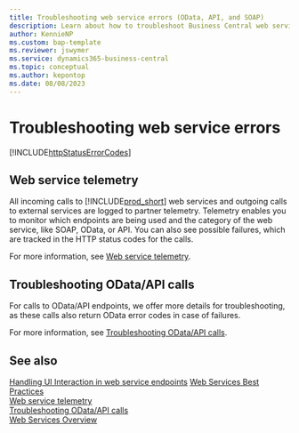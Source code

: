 ```yaml
---
title: Troubleshooting web service errors (OData, API, and SOAP)
description: Learn about how to troubleshoot Business Central web service errors (OData, API, and SOAP)
author: KennieNP
ms.custom: bap-template
ms.reviewer: jswymer
ms.service: dynamics365-business-central
ms.topic: conceptual
ms.author: kepontop
ms.date: 08/08/2023
---
```


# Troubleshooting web service errors

[!INCLUDE[httpStatusErrorCodes](../includes/include-http-status-error-codes.md)]

## Web service telemetry

All incoming calls to [!INCLUDE[prod_short](../developer/includes/prod_short.md)] web services and outgoing calls to external services are logged to partner telemetry. Telemetry enables you to monitor which endpoints are being used and the category of the web service, like SOAP, OData, or API. You can also see possible failures, which are tracked in the HTTP status codes for the calls.

For more information, see [Web service telemetry](web-service-telemetry.md).

## Troubleshooting OData/API calls

For calls to OData/API endpoints, we offer more details for troubleshooting, as these calls also return OData error codes in case of failures. 

For more information, see [Troubleshooting OData/API calls](dynamics-error-codes.md).


## See also
[Handling UI Interaction in web service endpoints](handling-ui-interaction-when-working-with-web-Services.md)
[Web Services Best Practices](Web-Services-Best-Practices.md)  
[Web service telemetry](web-service-telemetry.md)   
[Troubleshooting OData/API calls](dynamics-error-codes.md)   
[Web Services Overview](web-services.md)  
